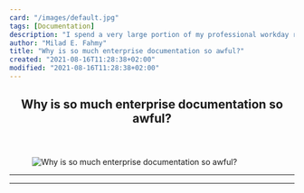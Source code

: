 ```yaml
---
card: "/images/default.jpg"
tags: [Documentation]
description: "I spend a very large portion of my professional workday readi"
author: "Milad E. Fahmy"
title: "Why is so much enterprise documentation so awful?"
created: "2021-08-16T11:28:38+02:00"
modified: "2021-08-16T11:28:38+02:00"
---
```

<div class="site-wrapper">
<main id="site-main" class="site-main outer">
<div class="inner">
<article class="post-full post tag-documentation tag-technology tag-books ">
<header class="post-full-header">
<h1 class="post-full-title">Why is so much enterprise documentation so awful?</h1>
</header>
<figure class="post-full-image">
<picture>
<source media="(max-width: 700px)" sizes="1px" srcset="data:image/gif;base64,R0lGODlhAQABAIAAAAAAAP///yH5BAEAAAAALAAAAAABAAEAAAIBRAA7 1w">
<source media="(min-width: 701px)" sizes="(max-width: 800px) 400px,
(max-width: 1170px) 700px,
1400px" srcset="/news/content/images/size/w300/2019/08/documentation-small.png 300w,
/news/content/images/size/w600/2019/08/documentation-small.png 600w,
/news/content/images/size/w1000/2019/08/documentation-small.png 1000w,
/news/content/images/size/w2000/2019/08/documentation-small.png 2000w">
<img onerror="this.style.display='none'" src="/news/content/images/size/w2000/2019/08/documentation-small.png" alt="Why is so much enterprise documentation so awful?">
</picture>
</figure>
<section class="post-full-content">
<div class="post-content">
</div>
<hr>
<hr>
</section>
</article>
</div>
</main>
</div>
<!-- Google Tag Manager (noscript) -->
<!-- End Google Tag Manager (noscript) -->
